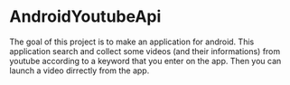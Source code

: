 # AndroidYoutubeApi

The goal of this project is to make an application for android. This application search and collect some videos (and their informations) from youtube according to a keyword that you enter on the app.
Then you can launch a video dirrectly from the app.
